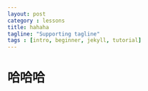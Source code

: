```yaml
---
layout: post
category : lessons
title: hahaha
tagline: "Supporting tagline"
tags : [intro, beginner, jekyll, tutorial]
---
```


# 哈哈哈 #